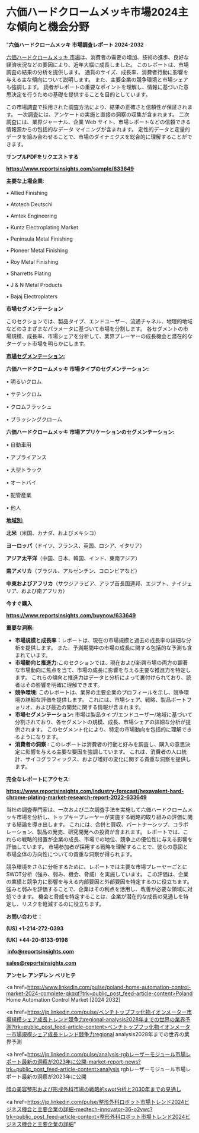 # 六価ハードクロームメッキ市場2024主な傾向と機会分野

"<strong>六価ハードクロームメッキ 市場調査レポート 2024-2032</strong>

<a href=https://www.reportsinsights.com/sample/633649>六価ハードクロームメッキ 市場</a>は、消費者の需要の増加、技術の進歩、良好な経済状況などの要因により、近年大幅に成長しました。 このレポートは、市場調査の結果の分析を提供します。 通貨のサイズ、成長率、消費者行動に影響を与える主な傾向について説明します。 また、主要企業の競争環境と市場シェアも強調します。 読者がレポートの重要なポイントを理解し、情報に基づいた意思決定を行うための基礎を提供することを目的としています。

この市場調査で採用された調査方法により、結果の正確さと信頼性が保証されます。 一次調査には、アンケートの実施と直接の洞察の収集が含まれます。 二次調査には、業界ジャーナル、企業 Web サイト、市場レポートなどの信頼できる情報源からの包括的なデータ マイニングが含まれます。 定性的データと定量的データを組み合わせることで、市場のダイナミクスを総合的に理解することができます。

<strong><b>サンプルPDFをリクエストする</b></strong>

<a href=https://www.reportsinsights.com/sample/633649><strong><u>https://www.reportsinsights.com/sample/633649</u></strong></a>

<strong>主要な上場企業:</strong>

• Allied Finishing

• Atotech Deutschl

• Amtek Engineering

• Kuntz Electroplating Market

• Peninsula Metal Finishing

• Pioneer Metal Finishing

• Roy Metal Finishing

• Sharretts Plating

• J & N Metal Products

• Bajaj Electroplaters

<strong>市場セグメンテーション</strong>

このセクションでは、製品タイプ、エンドユーザー、流通チャネル、地理的地域などのさまざまなパラメータに基づいて市場を分割します。 各セグメントの市場規模、成長率、市場シェアを分析して、業界プレーヤーの成長機会と潜在的なターゲット市場を明らかにします。

<strong><u>市場セグメンテーション</u></strong><strong><u>:</u></strong>

<strong>六価ハードクロームメッキ 市場タイプのセグメンテーション:</strong>

• 明るいクロム

• サテンクロム

• クロムフラッシュ

• ブラッシングクローム

<strong>六価ハードクロームメッキ 市場アプリケーションのセグメンテーション:</strong>

• 自動車用

• アプライアンス

• 大型トラック

• オートバイ

• 配管産業

• 他人

<strong><u>地域別</u></strong><strong><u>:</u></strong>

<strong>北米</strong>（米国、カナダ、およびメキシコ）

<strong>ヨーロッパ</strong>（ドイツ、フランス、英国、ロシア、イタリア）

<strong>アジア太平洋</strong>（中国、日本、韓国、インド、東南アジア）

<strong>南アメリカ</strong>（ブラジル、アルゼンチン、コロンビアなど）

<strong>中東およびアフリカ</strong>（サウジアラビア、アラブ首長国連邦、エジプト、ナイジェリア、および南アフリカ）

<strong>今すぐ購入</strong>

<a href=https://www.reportsinsights.com/buynow/633649><strong><u>https://www.reportsinsights.com/buynow/633649</u></strong></a>

<strong>重要な洞察:</strong>
<ul>
  <li><strong>市場規模と成長率：</strong>レポートは、現在の市場規模と過去の成長率の詳細な分析を提供します。 また、予測期間中の市場の成長に関する包括的な予測も含まれています。</li>
  <li><strong>市場動向と推進力:</strong>このセクションでは、現在および新興市場の両方の顕著な市場動向に焦点を当て、市場の成長に影響を与える主要な推進力を特定します。 これらの傾向と推進力はデータと分析によって裏付けられており、読者はその影響を明確に理解できます。</li>
  <li><strong>競争環境</strong>: このレポートは、業界の主要企業のプロフィールを示し、競争環境の詳細な評価を提供します。 これには、市場シェア、戦略、製品ポートフォリオ、および最近の開発に関する情報が含まれます。</li>
  <li><strong>市場セグメンテーション: </strong>市場は製品タイプ/エンドユーザー/地域に基づいて分割されており、各セグメントの規模、成長、市場シェアの詳細な分析が提供されます。 このセグメント化により、特定の市場動向を包括的に理解できるようになります。</li>
  <li><strong>消費者の洞察 : </strong>このレポートは消費者の行動と好みを調査し、購入の意思決定に影響を与える主要な要因を強調しています。 これは、消費者の人口統計、サイコグラフィックス、および嗜好の変化に関する貴重な洞察を提供します。</li>
</ul>
<strong>完全なレポートにアクセス:</strong>

<a href=https://www.reportsinsights.com/industry-forecast/hexavalent-hard-chrome-plating-market-research-report-2022-633649><strong><u><b>https://www.reportsinsights.com/industry-forecast/hexavalent-hard-chrome-plating-market-research-report-2022-633649</b></u></strong></a>

当社の調査専門家は、一次および二次調査手法を実施して六価ハードクロームメッキ市場を分析し、トップキープレーヤーが実施する戦略的取り組みの評価に関する結論を導き出します。 これには、合併と買収、パートナーシップ、コラボレーション、製品の発売、研究開発への投資が含まれます。 レポートでは、これらの戦略的措置が企業の成長、市場での地位、競争上の優位性に与える影響を評価しています。 市場参加者が採用する戦略を理解することで、彼らの意図と市場全体の方向性についての貴重な洞察が得られます。

競争環境をさらに分析するために、レポートでは主要な市場プレーヤーごとにSWOT分析（強み、弱み、機会、脅威）を実施しています。 この評価は、企業の業績と競争力に影響を与える内部要因と外部要因を特定するのに役立ちます。 強みと弱みを評価することで、企業はその利点を活用し、改善が必要な領域に対処できます。 機会と脅威を特定することは、企業が潜在的な成長の見通しを特定し、リスクを軽減するのに役立ちます。

<strong>お問い合わせ：</strong>

<strong>(US) +1-214-272-0393</strong>

<strong>(UK) +44-20-8133-9198</strong>

<strong> </strong><a href=info@reportsinsights.com><strong><u>info@reportsinsights.com</u></strong></a>

<a href=sales@reportsinsights.com><strong><u>sales@reportsinsights.com</u></strong></a>

<strong>アンセレ アンデレン ベリヒテ</strong>

<a href=https://www.linkedin.com/pulse/poland-home-automation-control-market-2024-complete-qkqqf?trk=public_post_feed-article-content>Poland Home Automation Control Market [2024 2032]</a>

<a href=https://jp.linkedin.com/pulse/ベンチトップフッ化物イオンメーター市場規模シェア成長トレンド競争力regional-analysis2028年までの世界の業界予測?trk=public_post_feed-article-content>ベンチトップフッ化物イオンメーター市場規模シェア成長トレンド競争力regional analysis2028年までの世界の業界予測</a>

<a href=https://jp.linkedin.com/pulse/analysis-rgbレーザーモジュール市場レポート最新の洞察が2023年に公開-market-report-news?trk=public_post_feed-article-content>analysis rgbレーザーモジュール市場レポート最新の洞察が2023年に公開</a>

<a href=https://www.linkedin.com/pulse/顔の美容整形および形成外科市場の戦略的swot分析と2030年までの見通し-healthscope-news-245-ytarf/>顔の美容整形および形成外科市場の戦略的swot分析と2030年までの見通し</a>

<a href=https://jp.linkedin.com/pulse/整形外科ロボット市場トレンド2024ビジネス機会と主要企業の詳細-medtech-innovator-36-o2vwc?trk=public_post_feed-article-content>整形外科ロボット市場トレンド2024ビジネス機会と主要企業の詳細</a>"

